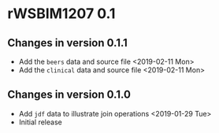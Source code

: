 # rWSBIM1207 0.1

## Changes in version 0.1.1
- Add the `beers` data and source file <2019-02-11 Mon>
- Add the `clinical` data and source file <2019-02-11 Mon>

## Changes in version 0.1.0

- Add `jdf` data to illustrate join operations <2019-01-29 Tue>
- Initial release